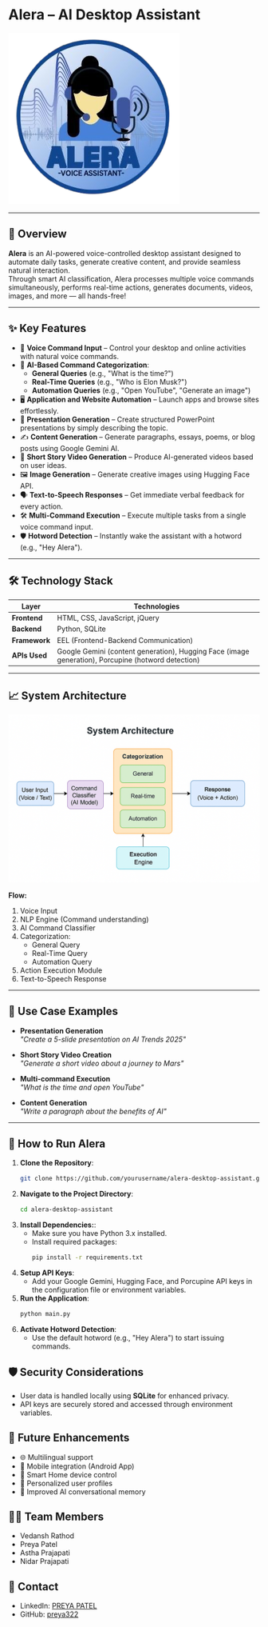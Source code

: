 # Alera – AI Desktop Assistant

![Alera Banner](https://github.com/preya322/SpeakSmart/blob/main/logo.png)

---

## 🚀 Overview

**Alera** is an AI-powered voice-controlled desktop assistant designed to automate daily tasks, generate creative content, and provide seamless natural interaction.  
Through smart AI classification, Alera processes multiple voice commands simultaneously, performs real-time actions, generates documents, videos, images, and more — all hands-free!

---

## ✨ Key Features

- 🎤 **Voice Command Input** – Control your desktop and online activities with natural voice commands.
- 🧠 **AI-Based Command Categorization**:
  - **General Queries** (e.g., "What is the time?")
  - **Real-Time Queries** (e.g., "Who is Elon Musk?")
  - **Automation Queries** (e.g., "Open YouTube", "Generate an image")
- 🖥️ **Application and Website Automation** – Launch apps and browse sites effortlessly.
- 📑 **Presentation Generation** – Create structured PowerPoint presentations by simply describing the topic.
- ✍️ **Content Generation** – Generate paragraphs, essays, poems, or blog posts using Google Gemini AI.
- 🎥 **Short Story Video Generation** – Produce AI-generated videos based on user ideas.
- 🖼️ **Image Generation** – Generate creative images using Hugging Face API.
- 🗣️ **Text-to-Speech Responses** – Get immediate verbal feedback for every action.
- 🛠️ **Multi-Command Execution** – Execute multiple tasks from a single voice command input.
- 🛡️ **Hotword Detection** – Instantly wake the assistant with a hotword (e.g., "Hey Alera").

---

## 🛠️ Technology Stack

| Layer         | Technologies                            |
|---------------|-----------------------------------------|
| **Frontend**  | HTML, CSS, JavaScript, jQuery            |
| **Backend**   | Python, SQLite                          |
| **Framework** | EEL (Frontend-Backend Communication)    |
| **APIs Used** | Google Gemini (content generation), Hugging Face (image generation), Porcupine (hotword detection) |

---

## 📈 System Architecture

![System Architecture Diagram](https://github.com/preya322/SpeakSmart/blob/main/SystemArchitecture.png)

**Flow:**
1. Voice Input
2. NLP Engine (Command understanding)
3. AI Command Classifier
4. Categorization:
   - General Query
   - Real-Time Query
   - Automation Query
5. Action Execution Module
6. Text-to-Speech Response

---

## 🧩 Use Case Examples

- **Presentation Generation**  
  _"Create a 5-slide presentation on AI Trends 2025"_

- **Short Story Video Creation**  
  _"Generate a short video about a journey to Mars"_

- **Multi-command Execution**  
  _"What is the time and open YouTube"_

- **Content Generation**  
  _"Write a paragraph about the benefits of AI"_

---

## 🚀 How to Run Alera

1. **Clone the Repository**:
   ```bash
   git clone https://github.com/yourusername/alera-desktop-assistant.git
   ```
2. **Navigate to the Project Directory**:
   ```bash
   cd alera-desktop-assistant
   ```
3. **Install Dependencies:**:
   - Make sure you have Python 3.x installed.
   - Install required packages:
     ```bash
     pip install -r requirements.txt
     ```
4. **Setup API Keys**:
   - Add your Google Gemini, Hugging Face, and Porcupine API keys in the configuration file or environment variables.
5. **Run the Application**:
   ```bash
   python main.py
   ```
6. **Activate Hotword Detection**:
   - Use the default hotword (e.g., "Hey Alera") to start issuing commands.

## 🛡️ Security Considerations
- User data is handled locally using **SQLite** for enhanced privacy.
- API keys are securely stored and accessed through environment variables.

## 🎯 Future Enhancements
- 🌐 Multilingual support
- 📱 Mobile integration (Android App)
- 🏡 Smart Home device control
- 🎨 Personalized user profiles
- 🤖 Improved AI conversational memory

## 👨‍💻 Team Members
- Vedansh Rathod
- Preya Patel
- Astha Prajapati
- Nidar Prajapati

## 📢 Contact
- LinkedIn: [PREYA PATEL](https://www.linkedin.com/in/preya-patel-31a9612b7/)
- GitHub: [preya322](http://github.com/preya322)
